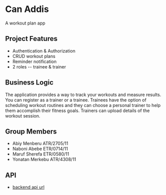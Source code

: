# Can Addis

A workout plan app

## Project Features

- Authentication & Authorization
- CRUD workout plans
- Reminder notification
- 2 roles -- trainee & trainer

## Business Logic

The application provides a way to track your workouts and measure results. You
can register as a trainer or a trainee. Trainees have the option of scheduling
workout routines and they can choose a personal trainer to help them accomplish
their fitness goals. Trainers can upload details of the workout session.

## Group Members

- Abiy Menberu ATR/2705/11
- Naboni Abebe ETR/0714/11
- Maruf Sherefa ETR/0580/11
- Yonatan Merkebu ATR/4308/11


## API

- [backend api url](https://github.com/Maruf-S/CanAddis_fitness_API)